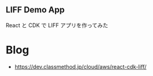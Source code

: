 ## LIFF Demo App

React と CDK で LIFF アプリを作ってみた

# Blog

- https://dev.classmethod.jp/cloud/aws/react-cdk-liff/
